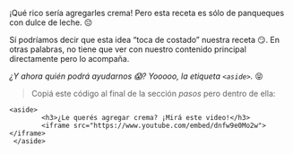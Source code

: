 ¡Qué rico sería agregarles crema! Pero esta receta es sólo de panqueques con dulce de leche. :pensive:

Sí podríamos decir que esta idea “toca de costado” nuestra receta :smirk:. En otras palabras, no tiene que ver con nuestro contenido principal directamente pero lo acompaña. 

_¿Y ahora quién podrá ayudarnos :scream:? Yooooo, la etiqueta `<aside>`._ :stuck_out_tongue_closed_eyes:

> Copiá este código al final de la sección _pasos_ pero dentro de ella:
>
```hml
<aside>
        <h3>¿Le querés agregar crema? ¡Mirá este video!</h3>
        <iframe src="https://www.youtube.com/embed/dnfw9e0Mo2w"></iframe>
 </aside>
```
